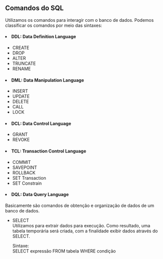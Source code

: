 <h2>Comandos do SQL</h2>

Utilizamos os comandos para interagir com o banco de dados. Podemos classificar os comandos por meio das sintaxes:

<h4><li>DDL: Data Definition Language</h4>
<ul><li>CREATE</li>
<li>DROP</li>
<li>ALTER</li>
<li>TRUNCATE</li>
<li>RENAME</li>
</ul>

<h4><li>DML: Data Manipulation Language</h4>
<ul><li>INSERT</li>
<li>UPDATE</li>
<li>DELETE</li>
<li>CALL</li>
<li>LOCK</li>
</ul>

<h4><li>DCL: Data Control Language</h4>
<ul><li>GRANT</li>
<li>REVOKE</li>
</ul>

<h4><li>TCL: Transaction Control Language</h4>
<ul><li>COMMIT</li>
<li>SAVEPOINT</li>
<li>ROLLBACK</li>
<li>SET Transaction</li>
<li>SET Constrain</li>
</ul>

<h4><li>DQL: Data Query Language</h4>
Basicamente são comandos de obtenção e organização de dados de um banco de dados. 
<p> 
<ul><li>SELECT</li>
  Utilizamos para extrair dados para execução. Como resultado, uma tabela temporária será criada, com a finalidade exibir dados através do SELECT.
<p>
Sintaxe:<br>
SELECT expressão FROM tabela WHERE condição
</p>
</ul>



